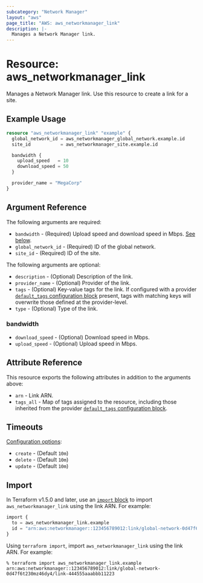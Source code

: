 ```yaml
---
subcategory: "Network Manager"
layout: "aws"
page_title: "AWS: aws_networkmanager_link"
description: |-
  Manages a Network Manager link.
---
```


# Resource: aws_networkmanager_link

Manages a Network Manager link. Use this resource to create a link for a site.

## Example Usage

```terraform
resource "aws_networkmanager_link" "example" {
  global_network_id = aws_networkmanager_global_network.example.id
  site_id           = aws_networkmanager_site.example.id

  bandwidth {
    upload_speed   = 10
    download_speed = 50
  }

  provider_name = "MegaCorp"
}
```

## Argument Reference

The following arguments are required:

* `bandwidth` - (Required) Upload speed and download speed in Mbps. [See below](#bandwidth).
* `global_network_id` - (Required) ID of the global network.
* `site_id` - (Required) ID of the site.

The following arguments are optional:

* `description` - (Optional) Description of the link.
* `provider_name` - (Optional) Provider of the link.
* `tags` - (Optional) Key-value tags for the link. If configured with a provider [`default_tags` configuration block](https://registry.terraform.io/providers/hashicorp/aws/latest/docs#default_tags-configuration-block) present, tags with matching keys will overwrite those defined at the provider-level.
* `type` - (Optional) Type of the link.

### bandwidth

* `download_speed` - (Optional) Download speed in Mbps.
* `upload_speed` - (Optional) Upload speed in Mbps.

## Attribute Reference

This resource exports the following attributes in addition to the arguments above:

* `arn` - Link ARN.
* `tags_all` - Map of tags assigned to the resource, including those inherited from the provider [`default_tags` configuration block](https://registry.terraform.io/providers/hashicorp/aws/latest/docs#default_tags-configuration-block).

## Timeouts

[Configuration options](https://developer.hashicorp.com/terraform/language/resources/syntax#operation-timeouts):

* `create` - (Default `10m`)
* `delete` - (Default `10m`)
* `update` - (Default `10m`)

## Import

In Terraform v1.5.0 and later, use an [`import` block](https://developer.hashicorp.com/terraform/language/import) to import `aws_networkmanager_link` using the link ARN. For example:

```terraform
import {
  to = aws_networkmanager_link.example
  id = "arn:aws:networkmanager::123456789012:link/global-network-0d47f6t230mz46dy4/link-444555aaabbb11223"
}
```

Using `terraform import`, import `aws_networkmanager_link` using the link ARN. For example:

```console
% terraform import aws_networkmanager_link.example arn:aws:networkmanager::123456789012:link/global-network-0d47f6t230mz46dy4/link-444555aaabbb11223
```
